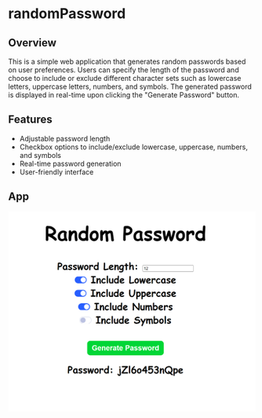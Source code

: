 # randomPassword

## Overview

This is a simple web application that generates random passwords based on user preferences. Users can specify the length of the password and choose to include or exclude different character sets such as lowercase letters, uppercase letters, numbers, and symbols. The generated password is displayed in real-time upon clicking the "Generate Password" button.

## Features

- Adjustable password length
- Checkbox options to include/exclude lowercase, uppercase, numbers, and symbols
- Real-time password generation
- User-friendly interface

## App

![An example of how the application looks](exampleApp.png)
